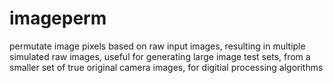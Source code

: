 # imageperm
permutate image pixels based on raw input images, resulting in multiple simulated raw images, useful for generating large image test sets, from a smaller set of true original camera images, for digitial processing algorithms
